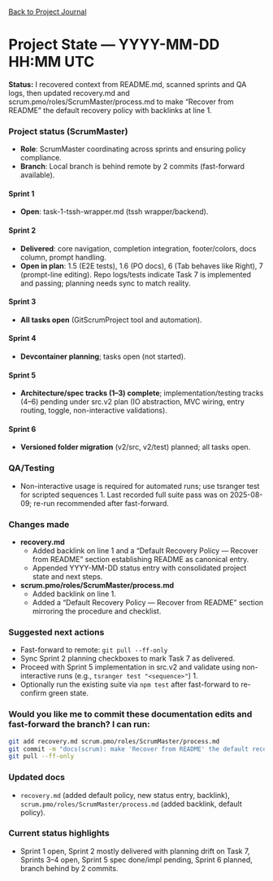 [Back to Project Journal](../)

# Project State — YYYY-MM-DD HH:MM UTC

**Status:** I recovered context from README.md, scanned sprints and QA logs, then updated recovery.md and scrum.pmo/roles/ScrumMaster/process.md to make “Recover from README” the default recovery policy with backlinks at line 1.

### Project status (ScrumMaster)
- **Role**: ScrumMaster coordinating across sprints and ensuring policy compliance.
- **Branch**: Local branch is behind remote by 2 commits (fast-forward available).

#### Sprint 1
- **Open**: task-1-tssh-wrapper.md (tssh wrapper/backend).

#### Sprint 2
- **Delivered**: core navigation, completion integration, footer/colors, docs column, prompt handling.
- **Open in plan**: 1.5 (E2E tests), 1.6 (PO docs), 6 (Tab behaves like Right), 7 (prompt-line editing). Repo logs/tests indicate Task 7 is implemented and passing; planning needs sync to match reality.

#### Sprint 3
- **All tasks open** (GitScrumProject tool and automation).

#### Sprint 4
- **Devcontainer planning**; tasks open (not started).

#### Sprint 5
- **Architecture/spec tracks (1–3) complete**; implementation/testing tracks (4–6) pending under src.v2 plan (IO abstraction, MVC wiring, entry routing, toggle, non-interactive validations).

#### Sprint 6
- **Versioned folder migration** (v2/src, v2/test) planned; all tasks open.

### QA/Testing
- Non-interactive usage is required for automated runs; use tsranger test for scripted sequences 1. Last recorded full suite pass was on 2025-08-09; re-run recommended after fast-forward.

### Changes made
- **recovery.md**
  - Added backlink on line 1 and a “Default Recovery Policy — Recover from README” section establishing README as canonical entry.
  - Appended YYYY-MM-DD status entry with consolidated project state and next steps.
- **scrum.pmo/roles/ScrumMaster/process.md**
  - Added backlink on line 1.
  - Added a “Default Recovery Policy — Recover from README” section mirroring the procedure and checklist.

### Suggested next actions
- Fast-forward to remote: `git pull --ff-only`
- Sync Sprint 2 planning checkboxes to mark Task 7 as delivered.
- Proceed with Sprint 5 implementation in src.v2 and validate using non-interactive runs (e.g., `tsranger test "<sequence>"`) 1.
- Optionally run the existing suite via `npm test` after fast-forward to re-confirm green state.

### Would you like me to commit these documentation edits and fast-forward the branch? I can run:

```bash
git add recovery.md scrum.pmo/roles/ScrumMaster/process.md
git commit -m "docs(scrum): make 'Recover from README' the default recovery policy; add status entry; add backlinks"
git pull --ff-only
```

### Updated docs
- `recovery.md` (added default policy, new status entry, backlink), `scrum.pmo/roles/ScrumMaster/process.md` (added backlink, default policy).

### Current status highlights
- Sprint 1 open, Sprint 2 mostly delivered with planning drift on Task 7, Sprints 3–4 open, Sprint 5 spec done/impl pending, Sprint 6 planned, branch behind by 2 commits.



